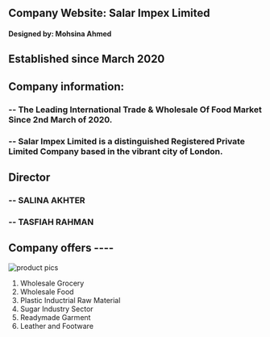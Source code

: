 ## Company Website: Salar Impex Limited

#### Designed by: Mohsina Ahmed

## Established since March 2020

## Company information:

### -- The Leading International Trade & Wholesale Of Food Market Since 2nd March of 2020.

### -- Salar Impex Limited is a distinguished Registered Private Limited Company based in the vibrant city of London.

## Director

### -- SALINA AKHTER

### -- TASFIAH RAHMAN

## Company offers ----

![product pics](image.png)

1. Wholesale Grocery
2. Wholesale Food
3. Plastic Inductrial Raw Material
4. Sugar Industry Sector
5. Readymade Garment
6. Leather and Footware
